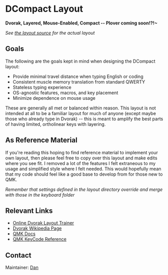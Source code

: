 # DCompact Layout

**Dvorak, Layered, Mouse-Enabled, Compact -- Plover coming soon!?!~**

_See [the layout source](keymap.c) for the actual layout_

## Goals

The following are the goals kept in mind when designing the DCompact
layout:

- Provide minimal travel distance when typing English or coding
- Consistent muscle memory translation from standard QWERTY
- Stateless typing experience
- OS-agnostic features, macros, and key placement
- Minimize dependence on mouse usage

These are generally all met or balanced within reason. This layout is
not intended at all to be a familiar layout for much of anyone (except
maybe those who already type in Dvorak) -- this is meant to amplify the
best parts of having limited, ortholinear keys with layering.

## As Reference Material

If you're reading this hoping to find reference material to implement
your own layout, then please feel free to copy over this layout and
make edits where you see fit. I removed a lot of the features I felt
extraneous to my usage and simplified style where I felt needed. This
would hopefully mean that my code should feel like a good base to
develop from for those new to QMK.

_Remember that settings defined in the layout directory override and
merge with those in the keyboard folder_

## Relevant Links

- [Online Dvorak Layout Trainer](https://learn.dvorak.nl/)
- [Dvorak Wikipedia Page](https://en.wikipedia.org/wiki/Dvorak_Simplified_Keyboard)
- [QMK Docs](https://docs.qmk.fm/#/)
- [QMK KeyCode Reference](https://docs.qmk.fm/#/keycodes)

## Contact

Maintainer: [Dan](https://github.com/loksonarius)

